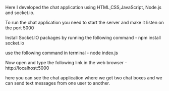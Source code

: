 Here I developed the chat application using HTML,CSS,JavaScript, Node.js and socket.io.

To run the chat application you need to start the server and make it listen on the port 5000

Install Socket.IO packages by running the following command - npm install socket.io

use the following command in terminal - node index.js

Now open and type the following link in the web browser - http://localhost:5000

here you can see the chat application where we get two chat boxes and we can send text messages from one user to another.